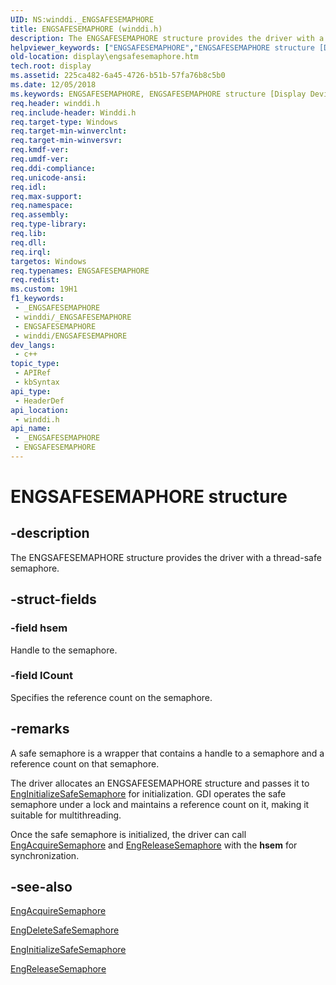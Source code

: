 ```yaml
---
UID: NS:winddi._ENGSAFESEMAPHORE
title: ENGSAFESEMAPHORE (winddi.h)
description: The ENGSAFESEMAPHORE structure provides the driver with a thread-safe semaphore.
helpviewer_keywords: ["ENGSAFESEMAPHORE","ENGSAFESEMAPHORE structure [Display Devices]","display.engsafesemaphore","grstrcts_63b165c2-5032-4dcb-9039-562a38f24cc4.xml","winddi/ENGSAFESEMAPHORE"]
old-location: display\engsafesemaphore.htm
tech.root: display
ms.assetid: 225ca482-6a45-4726-b51b-57fa76b8c5b0
ms.date: 12/05/2018
ms.keywords: ENGSAFESEMAPHORE, ENGSAFESEMAPHORE structure [Display Devices], display.engsafesemaphore, grstrcts_63b165c2-5032-4dcb-9039-562a38f24cc4.xml, winddi/ENGSAFESEMAPHORE
req.header: winddi.h
req.include-header: Winddi.h
req.target-type: Windows
req.target-min-winverclnt: 
req.target-min-winversvr: 
req.kmdf-ver: 
req.umdf-ver: 
req.ddi-compliance: 
req.unicode-ansi: 
req.idl: 
req.max-support: 
req.namespace: 
req.assembly: 
req.type-library: 
req.lib: 
req.dll: 
req.irql: 
targetos: Windows
req.typenames: ENGSAFESEMAPHORE
req.redist: 
ms.custom: 19H1
f1_keywords:
 - _ENGSAFESEMAPHORE
 - winddi/_ENGSAFESEMAPHORE
 - ENGSAFESEMAPHORE
 - winddi/ENGSAFESEMAPHORE
dev_langs:
 - c++
topic_type:
 - APIRef
 - kbSyntax
api_type:
 - HeaderDef
api_location:
 - winddi.h
api_name:
 - _ENGSAFESEMAPHORE
 - ENGSAFESEMAPHORE
---
```


# ENGSAFESEMAPHORE structure


## -description

The ENGSAFESEMAPHORE structure provides the driver with a thread-safe semaphore.

## -struct-fields

### -field hsem

Handle to the semaphore.

### -field lCount

Specifies the reference count on the semaphore.

## -remarks

A safe semaphore is a wrapper that contains a handle to a semaphore and a reference count on that semaphore.

The driver allocates an ENGSAFESEMAPHORE structure and passes it to <a href="/windows/desktop/api/winddi/nf-winddi-enginitializesafesemaphore">EngInitializeSafeSemaphore</a> for initialization. GDI operates the safe semaphore under a lock and maintains a reference count on it, making it suitable for multithreading.

Once the safe semaphore is initialized, the driver can call <a href="/windows/desktop/api/winddi/nf-winddi-engacquiresemaphore">EngAcquireSemaphore</a> and <a href="/windows/desktop/api/winddi/nf-winddi-engreleasesemaphore">EngReleaseSemaphore</a> with the <b>hsem</b> for synchronization.

## -see-also

<a href="/windows/desktop/api/winddi/nf-winddi-engacquiresemaphore">EngAcquireSemaphore</a>



<a href="/windows/desktop/api/winddi/nf-winddi-engdeletesafesemaphore">EngDeleteSafeSemaphore</a>



<a href="/windows/desktop/api/winddi/nf-winddi-enginitializesafesemaphore">EngInitializeSafeSemaphore</a>



<a href="/windows/desktop/api/winddi/nf-winddi-engreleasesemaphore">EngReleaseSemaphore</a>

